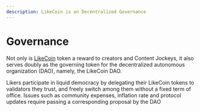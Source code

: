 ```yaml
---
description: LikeCoin is on Decentralized Governance
---
```


# Governance

Not only is [LikeCoin](https://like.co/) token a reward to creators and Content Jockeys, it also serves doubly as the governing token for the decentralized autonomous organization (DAO), namely, the LikeCoin DAO.

Likers participate in liquid democracy by delegating their LikeCoin tokens to validators they trust, and freely switch among them without a fixed term of office. Issues such as community expenses, inflation rate and protocol updates require passing a corresponding proposal by the DAO
